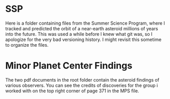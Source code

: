 # SSP
Here is a folder containing files from the Summer Science Program, where I tracked and predicted the orbit of a near-earth asteroid millions of years into the future.
This was used a while before I knew what git was, so I apologize for the very bad versioning history. I might revisit this sometime to organize the files.

# Minor Planet Center Findings
The two pdf documents in the root folder contain the asteroid findings of various observers. You can see the credits of discoveries for the group i worked with on the top right corner of page 371 in the MPS file.
